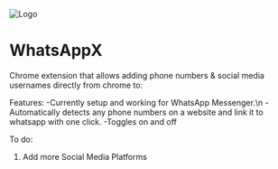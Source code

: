 ![Logo](https://github.com/PositiveVibrations/WhatsAppX/blob/main/images/logo/logo.png?raw=true)

# WhatsAppX

Chrome extension that allows adding phone numbers & social media usernames directly from chrome to:

Features:
-Currently setup and working for WhatsApp Messenger.\n
-Automatically detects any phone numbers on a website and link it to whatsapp with one click.
-Toggles on and off


To do:
1. Add more Social Media Platforms
